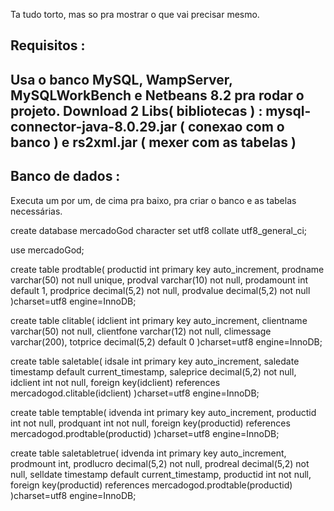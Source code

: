 Ta tudo torto, mas so pra mostrar o que vai precisar mesmo.

Requisitos :
----------------------------------------------------------------------------
Usa o banco MySQL, WampServer, MySQLWorkBench e Netbeans 8.2 pra rodar o projeto.
Download 2 Libs( bibliotecas ) : mysql-connector-java-8.0.29.jar ( conexao com o banco ) e rs2xml.jar ( mexer com as tabelas )
----------------------------------------------------------------------------

Banco de dados :
----------------------------------------------------------------------------
Executa um por um, de cima pra baixo, pra criar o banco e as tabelas necessárias.

create database mercadoGod character set utf8 collate utf8_general_ci;

use mercadoGod;

create table prodtable(
	productid int primary key auto_increment,
	prodname varchar(50) not null unique,
	prodval varchar(10) not null,
	prodamount int default 1,
	prodprice decimal(5,2) not null,
	prodvalue decimal(5,2) not null
)charset=utf8 engine=InnoDB;


create table clitable(
	idclient int primary key auto_increment,
	clientname varchar(50) not null,
	clientfone varchar(12) not null,
	climessage varchar(200),
	totprice decimal(5,2) default 0
)charset=utf8 engine=InnoDB;


create table saletable(
	idsale int primary key auto_increment,
	saledate timestamp default current_timestamp,
	saleprice decimal(5,2) not null,
	idclient int not null,
	foreign key(idclient) references mercadogod.clitable(idclient)
)charset=utf8 engine=InnoDB;


create table temptable(
	idvenda int primary key auto_increment,
	productid int not null,
	prodquant int not null,
	foreign key(productid) references mercadogod.prodtable(productid)
)charset=utf8 engine=InnoDB;

create table saletabletrue(
	idvenda int primary key auto_increment,
	prodmount int,
	prodlucro decimal(5,2) not null,
	prodreal decimal(5,2) not null,
	selldate timestamp default current_timestamp,
	productid int not null,
	foreign key(productid) references mercadogod.prodtable(productid)
)charset=utf8 engine=InnoDB;

